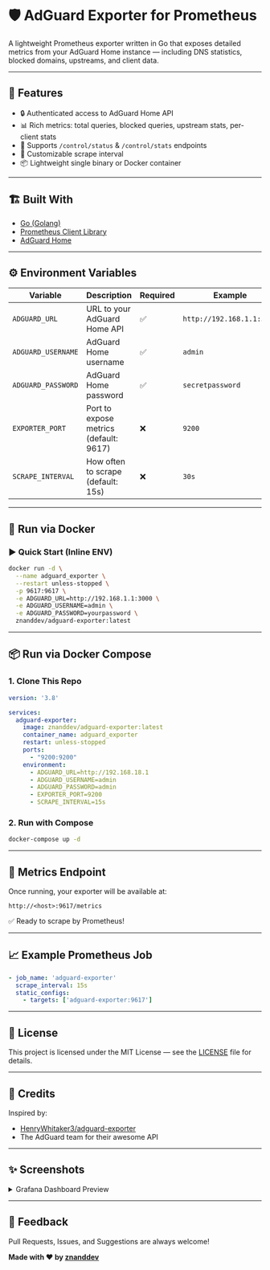 # 🛡️ AdGuard Exporter for Prometheus

A lightweight Prometheus exporter written in Go that exposes detailed metrics from your AdGuard Home instance — including DNS statistics, blocked domains, upstreams, and client data.

---

## 🚀 Features

- 🔒 Authenticated access to AdGuard Home API
- 📊 Rich metrics: total queries, blocked queries, upstream stats, per-client stats
- 🧠 Supports `/control/status` & `/control/stats` endpoints
- 🔁 Customizable scrape interval
- 📦 Lightweight single binary or Docker container

---

## 🏗️ Built With

- [Go (Golang)](https://golang.org/)
- [Prometheus Client Library](https://github.com/prometheus/client_golang)
- [AdGuard Home](https://github.com/AdguardTeam/AdGuardHome)

---

## ⚙️ Environment Variables

| Variable         | Description                            | Required | Example                      |
|------------------|----------------------------------------|----------|------------------------------|
| `ADGUARD_URL`     | URL to your AdGuard Home API          | ✅       | `http://192.168.1.1:3000`    |
| `ADGUARD_USERNAME`| AdGuard Home username                 | ✅       | `admin`                      |
| `ADGUARD_PASSWORD`| AdGuard Home password                 | ✅       | `secretpassword`             |
| `EXPORTER_PORT`   | Port to expose metrics (default: 9617)| ❌       | `9200`                       |
| `SCRAPE_INTERVAL` | How often to scrape (default: 15s)    | ❌       | `30s`                        |

---

## 🐳 Run via Docker

### ▶️ Quick Start (Inline ENV)

```bash
docker run -d \
  --name adguard_exporter \
  --restart unless-stopped \
  -p 9617:9617 \
  -e ADGUARD_URL=http://192.168.1.1:3000 \
  -e ADGUARD_USERNAME=admin \
  -e ADGUARD_PASSWORD=yourpassword \
  znanddev/adguard-exporter:latest
```

---

## 📦 Run via Docker Compose

### 1. Clone This Repo

```yaml
version: '3.8'

services:
  adguard-exporter:
    image: znanddev/adguard-exporter:latest
    container_name: adguard_exporter
    restart: unless-stopped
    ports:
      - "9200:9200"
    environment:
      - ADGUARD_URL=http://192.168.18.1
      - ADGUARD_USERNAME=admin
      - ADGUARD_PASSWORD=admin
      - EXPORTER_PORT=9200
      - SCRAPE_INTERVAL=15s
```

### 2. Run with Compose

```bash
docker-compose up -d
```

---

## 🧪 Metrics Endpoint

Once running, your exporter will be available at:

```
http://<host>:9617/metrics
```

✅ Ready to scrape by Prometheus!

---

## 📈 Example Prometheus Job

```yaml
- job_name: 'adguard-exporter'
  scrape_interval: 15s
  static_configs:
    - targets: ['adguard-exporter:9617']
```

---

## 📃 License

This project is licensed under the MIT License — see the [LICENSE](LICENSE) file for details.

---

## 🙌 Credits

Inspired by:
- [HenryWhitaker3/adguard-exporter](https://github.com/HenryWhitaker3/AdGuardHome-exporter)
- The AdGuard team for their awesome API

---

## ✨ Screenshots

<details>
<summary>Grafana Dashboard Preview</summary>

> _Soon..._ You can contribute a Grafana JSON 😎

</details>

---

## 💬 Feedback

Pull Requests, Issues, and Suggestions are always welcome!

**Made with ❤️ by [znanddev](https://github.com/znand-dev)**
